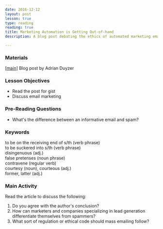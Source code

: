 ```yaml
---
date: 2016-12-12
layout: post
lesson: true
type: reading
reading: true
title: Marketing Automation is Getting Out-of-hand
description: A blog post debating the ethics of automated marketing emails made to look like personal emails 

---
```


### Materials 

[<a href="http://factore.ca/blog/435-marketing-automation-is-getting-out-of-hand" target="_blank">main</a>] Blog post by Adrian Duyzer  

### Lesson Objectives 

- Read the post for gist 
- Discuss email marketing 

### Pre-Reading Questions 

- What's the difference between an informative email and spam? 

### Keywords 

to be on the receiving end of s/th (verb phrase)  
to be suckered into s/th (verb phrase)  
disingenuous (adj.)  
false pretenses (noun phrase)  
contravene (regular verb)  
courtesy (noun), courteous (adj.)  
former, latter (adj.)  

### Main Activity 

Read the article to discuss the following: 

1. Do you agree with the author's conclusion? 
2. How can marketers and companies specializing in lead generation differentiate themselves from spammers? 
3. What sort of regulation or ethical code should mass emailing follow? 


